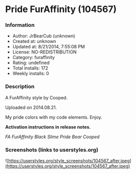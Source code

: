 # Pride FurAffinity (104567)

### Information
- Author: JrBearCub (unknown)
- Created at: unknown
- Updated at: 8/21/2014, 7:55:08 PM
- License: NO-REDISTRIBUTION
- Category: furaffinity
- Rating: undefined
- Total installs: 172
- Weekly installs: 0


### Description
A FurAffinity style by Cooped.  

Uploaded on 2014.08.21.

My pride colors with my code elements.  Enjoy.

<b>Activation instructions in release notes.</b>

<i>FA FurAffinity Black Slime Pride Bear Cooped</i>


### Screenshots (links to userstyles.org)
![https://userstyles.org/style_screenshots/104567_after.jpeg](https://userstyles.org/style_screenshots/104567_after.jpeg)


